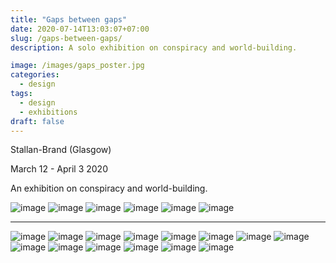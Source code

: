 ```yaml
---
title: "Gaps between gaps"
date: 2020-07-14T13:03:07+07:00
slug: /gaps-between-gaps/
description: A solo exhibition on conspiracy and world-building.

image: /images/gaps_poster.jpg
categories:
  - design
tags:
  - design
  - exhibitions
draft: false
---
```


Stallan-Brand (Glasgow)

March 12 - April 3 2020

An exhibition on conspiracy and world-building.

![image](/images/gaps1.jpg)
![image](/images/gaps2.jpg)
![image](/images/gaps3.jpg)
![image](/images/gaps4.jpg)
![image](/images/gaps5.jpg)
![image](/images/gaps_text.jpg)

---

![image](/images/gaps_series2.jpg)
![image](/images/gaps_series3.jpg)
![image](/images/gaps_series4.jpg)
![image](/images/gaps_series5.jpeg)
![image](/images/gaps_series6.jpg)
![image](/images/gaps_series7.jpg)
![image](/images/gaps_series8.jpeg)
![image](/images/gaps_series9.jpeg)
![image](/images/gaps_series10.jpeg)
![image](/images/gaps_series11.jpeg)
![image](/images/gaps_series12.jpeg)
![image](/images/gaps_series13.jpeg)
![image](/images/gaps_series15.JPG)
![image](/images/gaps_series16.jpeg)
